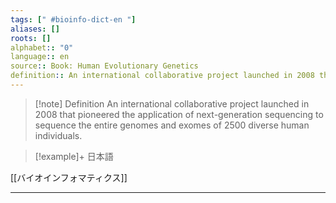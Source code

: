 ```yaml
---
tags: [" #bioinfo-dict-en "]
aliases: []
roots: []
alphabet:: "0"
language:: en
source:: Book: Human Evolutionary Genetics
definition:: An international collaborative project launched in 2008 that pioneered the application of next-generation sequencing to sequence the entire genomes and exomes of 2500 diverse human individuals.
---
```

>[!note] Definition 
>An international collaborative project launched in 2008 that pioneered the application of next-generation sequencing to sequence the entire genomes and exomes of 2500 diverse human individuals.
>

>[!example]+ 日本語
> 
[[バイオインフォマティクス]] 




_____
